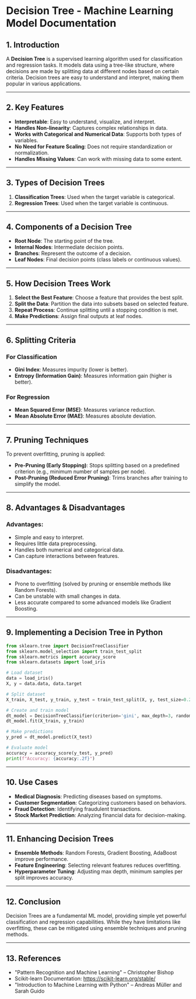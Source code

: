 # Decision Tree - Machine Learning Model Documentation

## 1. Introduction
A **Decision Tree** is a supervised learning algorithm used for classification and regression tasks. It models data using a tree-like structure, where decisions are made by splitting data at different nodes based on certain criteria. Decision trees are easy to understand and interpret, making them popular in various applications.

---

## 2. Key Features
- **Interpretable**: Easy to understand, visualize, and interpret.
- **Handles Non-linearity**: Captures complex relationships in data.
- **Works with Categorical and Numerical Data**: Supports both types of variables.
- **No Need for Feature Scaling**: Does not require standardization or normalization.
- **Handles Missing Values**: Can work with missing data to some extent.

---

## 3. Types of Decision Trees
1. **Classification Trees**: Used when the target variable is categorical.
2. **Regression Trees**: Used when the target variable is continuous.

---

## 4. Components of a Decision Tree
- **Root Node**: The starting point of the tree.
- **Internal Nodes**: Intermediate decision points.
- **Branches**: Represent the outcome of a decision.
- **Leaf Nodes**: Final decision points (class labels or continuous values).

---

## 5. How Decision Trees Work
1. **Select the Best Feature**: Choose a feature that provides the best split.
2. **Split the Data**: Partition the data into subsets based on selected feature.
3. **Repeat Process**: Continue splitting until a stopping condition is met.
4. **Make Predictions**: Assign final outputs at leaf nodes.

---

## 6. Splitting Criteria
### For Classification
- **Gini Index**: Measures impurity (lower is better).
- **Entropy (Information Gain)**: Measures information gain (higher is better).

### For Regression
- **Mean Squared Error (MSE)**: Measures variance reduction.
- **Mean Absolute Error (MAE)**: Measures absolute deviation.

---

## 7. Pruning Techniques
To prevent overfitting, pruning is applied:
- **Pre-Pruning (Early Stopping)**: Stops splitting based on a predefined criterion (e.g., minimum number of samples per node).
- **Post-Pruning (Reduced Error Pruning)**: Trims branches after training to simplify the model.

---

## 8. Advantages & Disadvantages
### Advantages:
- Simple and easy to interpret.
- Requires little data preprocessing.
- Handles both numerical and categorical data.
- Can capture interactions between features.

### Disadvantages:
- Prone to overfitting (solved by pruning or ensemble methods like Random Forests).
- Can be unstable with small changes in data.
- Less accurate compared to some advanced models like Gradient Boosting.

---

## 9. Implementing a Decision Tree in Python
```python
from sklearn.tree import DecisionTreeClassifier
from sklearn.model_selection import train_test_split
from sklearn.metrics import accuracy_score
from sklearn.datasets import load_iris

# Load dataset
data = load_iris()
X, y = data.data, data.target

# Split dataset
X_train, X_test, y_train, y_test = train_test_split(X, y, test_size=0.2, random_state=42)

# Create and train model
dt_model = DecisionTreeClassifier(criterion='gini', max_depth=3, random_state=42)
dt_model.fit(X_train, y_train)

# Make predictions
y_pred = dt_model.predict(X_test)

# Evaluate model
accuracy = accuracy_score(y_test, y_pred)
print(f"Accuracy: {accuracy:.2f}")
```

---

## 10. Use Cases
- **Medical Diagnosis**: Predicting diseases based on symptoms.
- **Customer Segmentation**: Categorizing customers based on behaviors.
- **Fraud Detection**: Identifying fraudulent transactions.
- **Stock Market Prediction**: Analyzing financial data for decision-making.

---

## 11. Enhancing Decision Trees
- **Ensemble Methods**: Random Forests, Gradient Boosting, AdaBoost improve performance.
- **Feature Engineering**: Selecting relevant features reduces overfitting.
- **Hyperparameter Tuning**: Adjusting max depth, minimum samples per split improves accuracy.

---

## 12. Conclusion
Decision Trees are a fundamental ML model, providing simple yet powerful classification and regression capabilities. While they have limitations like overfitting, these can be mitigated using ensemble techniques and pruning methods.

---

## 13. References
- "Pattern Recognition and Machine Learning" – Christopher Bishop
- Scikit-learn Documentation: https://scikit-learn.org/stable/
- "Introduction to Machine Learning with Python" – Andreas Müller and Sarah Guido

